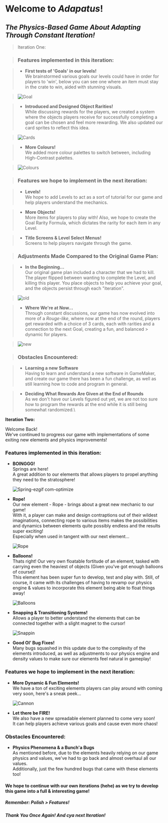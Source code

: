 # Welcome to ***Adapatus***!
## *The Physics-Based Game About Adapting Through Constant Iteration!*

> Iteration One:

> ### Features implemented in this iteration:

> - **First tests of 'Goals' in our levels!**\
>  We brainstormed various goals our levels could have in order for players to 'win', below you can see one where an item must stay in the crate to win, aided with stunning visuals.

> ![Goal](https://github.com/user-attachments/assets/aebc96f2-9611-4983-9885-a46c573f39ae)

> - **Introduced and Designed Object Rarities!**\
>  While discussing rewards for the players, we created a system where the objects players receive for successfully completing a goal can be chosen and feel more rewarding. We also updated our card sprites to reflect this idea.

> ![Cards](https://github.com/user-attachments/assets/9fc82ebc-c9b1-407d-9cf0-f23fff095b8c)

> - **More Colours!**\
>  We added more colour palettes to switch between, including High-Contrast palettes.

> ![Colours](https://github.com/user-attachments/assets/ecc4f5b7-cf37-486e-aa57-06f0ec63b275)

>  ### Features we hope to implement in the next iteration:

>  - **Levels!**\
>    We hope to add Levels to act as a sort of tutorial for our game and help players understand the mechanics.

>  - **More Objects!**\
>    More items for players to play with! Also, we hope to create the Goal Rarity Formula, which dictates the rarity for each item in any Level.

>  - **Title Screens & Level Select Menus!**\
>    Screens to help players navigate through the game.

> ### Adjustments Made Compared to the Original Game Plan:

>  - **In the Beginning...**\
>    Our original game plan included a character that we had to kill. The player flipped between wanting to complete the Level, and killing this player. You place objects to help you achieve your goal, and the objects persist through each "iteration".

>    ![old](https://github.com/user-attachments/assets/bc54e2b4-34be-4f6d-8446-6e8cc78c378a)

>  - **Where We're at Now...**\
>    Through constant discussions, our game has now evolved into more of a *Rouge-like*, where now at the end of the round, players get rewarded with a choice of 3 cards, each with rarities and a connection to the next Goal, creating a fun, and balanced  >     dynamic for players.  
    
>    ![new](https://github.com/user-attachments/assets/b722d683-3363-4684-8fbf-2722d1a0daa7)

    
> ### Obstacles Encountered:

>  - **Learning a new Software**\
    Having to learn and understand a new software in GameMaker, and create our game there has been a fun challenge, as well as still learning how to code and program in general.

>  - **Deciding What Rewards Are Given at the End of Rounds**\
    As we don't have our Levels figured out yet, we are not too sure how to program the rewards at the end while it is still being somewhat randomized.\   
 

**Iteration Two:**

Welcome Back!\
We've continued to progress our game with implementations of some exiting new elements and physics improvements! 

### Features implemented in this iteration:

- **BOINGGG!**\
  Springs are here!\
  A great addition to our elements that allows players to propel anything they need to the stratosphere!

  ![Spring-ezgif com-optimize](https://github.com/user-attachments/assets/b67ffeeb-f867-4592-b395-7b39304aff18)

- **Rope!**\
  Our new element - Rope - brings about a great new mechanic to our game!\
  With it, a player can make and design contraptions out of their wildest imaginations, connecting rope to various items makes the possibilities and dynamics between elements quite possibly endless and the results super exciting!\
  Especially when used in tangent with our next element...

  ![Rope](https://github.com/user-attachments/assets/29ce752b-7af0-41f7-a8be-d0e0db3d9fc2)

- **Balloons!**\
  Thats right! Our very own floatable fortitude of an element, tasked with carrying even the heaviest of objects (Given you've got enough balloons of course)!\
  This element has been super fun to develop, test and play with. Still, of course, it came with its challenges of having to revamp our physics engine & values to incorporate this element being able to float things away!

  ![Balloons](https://github.com/user-attachments/assets/0099cff7-cc12-4552-a383-8df72bfe32de)

- **Snapping & Transitioning Systems!**\
  Allows a player to better understand the elements that can be connected together with a slight magnet to the cursor!
  
  ![Snappin](https://github.com/user-attachments/assets/3865bbf3-363d-493b-80ee-bd24964d7b9f)

- **Good Ol' Bug Fixes!**\
  Many bugs squashed in this update due to the complexity of the elements introduced, as well as adjustments to our physics engine and density values to make sure our elements feel natural in gameplay!

### Features we hope to implement in the next iteration:

- **More Dynamic & Fun Elements!**\
  We have a ton of exciting elements players can play around with coming very soon, here's a sneak peek...

  ![Cannon](https://github.com/user-attachments/assets/2437bf9d-68df-4fe5-9dc4-21808a980439)

- **Let there be FIRE!**\
  We also have a new spreadable element planned to come very soon!\
  It can help players achieve various goals and cause even more chaos!

### Obstacles Encountered:

- **Physics Phenomena & a Bunch'a Bugs**\
  As mentioned before, due to the elements heavily relying on our game physics and values, we've had to go back and almost overhaul all our values.\
  Additionally, just the few hundred bugs that came with these elements too! 

#### We hope to continue with our own iterations (hehe) as we try to develop this game into a full & interesting game!
##### *Remember: Polish > Features!*

##### Thank You Once Again! And cya next Iteration!
